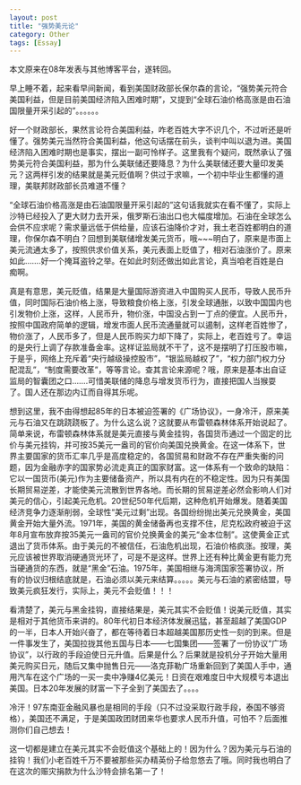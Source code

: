 ```yaml
---
layout: post
title: "强势美元论"
category: Other
tags: [Essay]
---
```


本文原来在08年发表与其他博客平台，遂转回。

早上睡不着，起来看早间新闻，看到美国财政部长保尔森的言论，“强势美元符合美国利益，但是目前美国经济陷入困难时期”，又提到“全球石油价格高涨是由石油国限量开采引起的”。。。。。。

<!-- more -->
好一个财政部长，果然言论符合美国利益，咋老百姓大字不识几个，不过听还是听懂了。强势美元当然符合美国利益，他这句话摆在前头，谈判中叫以退为进。美国经济陷入困难时期也是事实，摆出一副可怜样子。这里我有个疑问，既然承认了强势美元符合美国利益，那为什么美联储还要降息？为什么美联储还要大量印发美元？这两样引发的结果就是美元贬值啊？供过于求嘛，一个初中毕业生都懂的道理，美联邦财政部长员难道不懂？

“全球石油价格高涨是由石油国限量开采引起的”这句话我就实在看不懂了，实际上沙特已经投入了更大财力去开采，俄罗斯石油出口也大幅度增加。石油在全球怎么会供不应求呢？需求量远低于供给量，应该石油降价才对，我土老百姓都明白的道理，你保尔森不明白？回想到美联储增发美元货币，哦~~~明白了，原来是市面上美元流通太多了，按照供求价值关系，美元表面上贬值了，相对石油涨价了。原来如此…….好一个掩耳盗铃之举。在如此时刻还做出如此言论，真当咱老百姓是白痴啊。

真是有意思，美元贬值，结果是大量国际游资进入中国购买人民币，导致人民币升值，同时国际石油价格上涨，导致粮食价格上涨，引发全球通胀，以致中国国内也引发物价上涨，这样，人民币升，物价涨，中国没占到一丁点的便宜。人民币升，按照中国政府简单的逻辑，增发市面人民币流通量就可以遏制，这样老百姓惨了，物价涨了，人民币多了，但是人民币购买力却下降了，实际上，老百姓亏了。幸运的是央行上调了存款准备金率。这样证监局就不干了，这不是摆明了打压股市嘛，于是乎，网络上充斥着“央行越级操控股市”，“银监局越权了”，“权力部门权力分配混乱”，“制度需要改革”，等等言论。查其言论来源呢？哦，原来是基本出自证监局的智囊团之口…….可惜美联储的降息与增发货币行为，直接把国人当猴耍了。国人还在那边内讧而自得其乐呢。

想到这里，我不由得想起85年的日本被迫签署的《广场协议》，一身冷汗，原来美元与石油又在跳跷跷板了。为什么这么说？这就要从布雷顿森林体系开始说起了。简单来说，布雷顿森林体系就是美元直接与黄金挂钩，各国货币通过一个固定的比价与美元挂钩，并可按35美元一盎司的官价向美国兑换黄金。在这一体系下，世界主要国家的货币汇率几乎是高度稳定的，各国贸易和财政不存在严重失衡的问题，因为金融赤字的国家势必流走真正的国家财富。这一体系有一个致命的缺陷：它以一国货币(美元)作为主要储备资产，所以具有内在的不稳定性。因为只有美国长期贸易逆差，才能使美元流散到世界各地。而长期的贸易逆差必然会影响人们对美元的信心，引起美元危机。20世纪50年代后期，这种危机开始爆发。随着美国经济竞争力逐渐削弱，全球性“美元过剩”出现。各国纷纷抛出美元兑换黄金，美国黄金开始大量外流。1971年，美国的黄金储备再也支撑不住，尼克松政府被迫于这年8月宣布放弃按35美元一盎司的官价兑换黄金的美元“金本位制”。这使黄金正式退出了货币体系。由于美元的不被信任，石油危机出现，石油价格疯涨。按理，美元应该被世界取消硬通货光环了，可是不是这样。世界上还有种比黄金更有能力充当硬通货的东西，就是“黑金”石油。1975年，美国相继与海湾国家签署协议，所有的协议归根结底就是，石油必须以美元来结算。。。。。美元与石油的紧密结盟，导致美元疯狂发行，实际上，美元不会贬值！！！

看清楚了，美元与黑金挂钩，直接结果是，美元其实不会贬值！说美元贬值，其实是相对于其他货币来讲的。80年代初日本经济体发展迅猛，甚至超越了美国GDP的一半，日本人开始兴奋了，都在等待着日本超越美国那历史性一刻的到来。但是一件事发生了，美国拉拢其他五国与日本——七国集团——签署了一份协议“广场协议”，以行政的手段迫使日元升值。后果是什么？后果就是投机分子开始大量用美元购买日元，随后又集中抛售日元——洛克菲勒广场重新回到了美国人手中，通用汽车在这个广场的一买一卖中净赚4亿美元！日资在艰难度日中大规模亏本退出美国。日本20年发展的财富一下子全到了美国去了。。。。

冷汗！97东南亚金融风暴也是相同的手段（只不过没采取行政手段，泰国不够资格），美国还不满足，于是美国政团财团来华也要求人民币升值，可怕不？后面推测你们自己想去！

这一切都是建立在美元其实不会贬值这个基础上的！因为什么？因为美元与石油的挂钩！我们小老百姓千万不要被那些买办精英份子给忽悠去了哦。同时我也明白了在这次的赈灾捐款为什么沙特会排名第一了！
